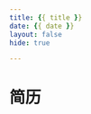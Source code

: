 ```yaml
---
title: {{ title }}
date: {{ date }}
layout: false
hide: true

---
```

<!DOCTYPE html>
<html>
<head>
	<title>个人简历</title>
	<meta charset="utf-8">
</head>
<body>
	<div class="title">
			<h1>简历</h1>
	</div>
</body>
</html>
